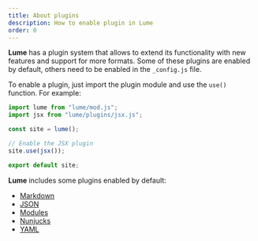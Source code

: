 ```yaml
---
title: About plugins
description: How to enable plugin in Lume
order: 0
---
```


**Lume** has a plugin system that allows to extend its functionality with new
features and support for more formats. Some of these plugins are enabled by
default, others need to be enabled in the `_config.js` file.

To enable a plugin, just import the plugin module and use the `use()` function.
For example:

```js
import lume from "lume/mod.js";
import jsx from "lume/plugins/jsx.js";

const site = lume();

// Enable the JSX plugin
site.use(jsx());

export default site;
```

**Lume** includes some plugins enabled by default:

- [Markdown](/plugins/markdown)
- [JSON](/plugins/json)
- [Modules](/plugins/modules)
- [Nunjucks](/plugins/nunjucks)
- [YAML](/plugins/yaml)
